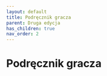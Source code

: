 ```yaml
---
layout: default
title: Podręcznik gracza
parent: Druga edycja
has_children: true
nav_order: 2
---
```


# Podręcznik gracza
